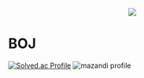 <div align=center>
<a href="https://hits.seeyoufarm.com"><img src="https://hits.seeyoufarm.com/api/count/incr/badge.svg?url=https%3A%2F%2Fgithub.com%2FLESANF%2Fhit-counter&count_bg=%23A0C4CD&title_bg=%23C4AAAA&icon=&icon_color=%23E7E7E7&title=hits&edge_flat=false"/></a>
</div>

<h1>BOJ</h1>

[![Solved.ac Profile](http://mazassumnida.wtf/api/v2/generate_badge?boj=lesacat)](https://solved.ac/lesacat/)
![mazandi profile](http://mazandi.herokuapp.com/api?handle=lesacat&theme=dark)
